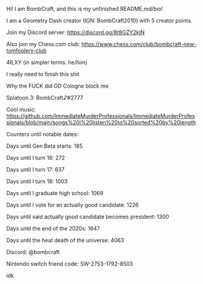 Hi! I am BombCraft, and this is my unfinished README.md/bio!

I am a Geometry Dash creator (IGN: BombCraft2010) with 5 creator points.

Join my Discord server: https://discord.gg/8t8GZY2kjN

Also join my Chess.com club: https://www.chess.com/club/bombcraft-new-tomfoolery-club

46,XY (in simpler terms: he/him)

I really need to finish this shit

Why the FUCK did GD Cologne block me

Splatoon 3: BombCraft♪#2777

Cool music: https://github.com/ImmediateMurderProfessionals/ImmediateMurderProfessionals/blob/main/songs%20i%20listen%20to%20sorted%20by%20length

Counters until notable dates:

Days until Gen Beta starts: 185

Days until I turn 16: 272

Days until I turn 17: 637

Days until I turn 18: 1003

Days until I graduate high school: 1069

Days until I vote for an actually good candidate: 1226

Days until said actually good candidate becomes president: 1300

Days until the end of the 2020s: 1647

Days until the heat death of the universe: 4063

Discord: @bombcraft

Nintendo switch friend code: SW-2753-1792-8503

idk

